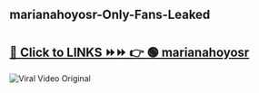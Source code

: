 
 ## marianahoyosr-Only-Fans-Leaked

# <h2><a href="https://clipsfans.com/marianahoyosr&ref=git">🔗 Click to LINKS ⏩⏩ 👉 🟢 marianahoyosr </a></h2>

<a href="https://clipsfans.com/marianahoyosr&ref=git" rel="nofollow" data-target="animated-image.originalLink"><img src="https://i.ibb.co.com/xMMVF88/686577567.gif" alt="Viral Video Original" style="max-width: 100%; display: inline-block;" data-target="animated-image.originalImage"></a>
